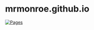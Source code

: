 # mrmonroe.github.io
[![Pages](https://github.com/mrmonroe/mrmonroe.github.io/actions/workflows/pages.yml/badge.svg)](https://github.com/mrmonroe/mrmonroe.github.io/actions/workflows/pages.yml)
